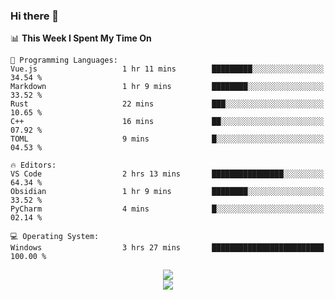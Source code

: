 ### Hi there 👋

<!--
**jmyx0225/jmyx0225** is a ✨ _special_ ✨ repository because its `README.md` (this file) appears on your GitHub profile.

Here are some ideas to get you started:

- 🔭 I’m currently working on ...
- 🌱 I’m currently learning ...
- 👯 I’m looking to collaborate on ...
- 🤔 I’m looking for help with ...
- 💬 Ask me about ...
- 📫 How to reach me: ...
- 😄 Pronouns: ...
- ⚡ Fun fact: ...
-->

<!--START_SECTION:waka-->
📊 **This Week I Spent My Time On** 

```text
💬 Programming Languages: 
Vue.js                   1 hr 11 mins        █████████░░░░░░░░░░░░░░░░   34.54 % 
Markdown                 1 hr 9 mins         ████████░░░░░░░░░░░░░░░░░   33.52 % 
Rust                     22 mins             ███░░░░░░░░░░░░░░░░░░░░░░   10.65 % 
C++                      16 mins             ██░░░░░░░░░░░░░░░░░░░░░░░   07.92 % 
TOML                     9 mins              █░░░░░░░░░░░░░░░░░░░░░░░░   04.53 % 

🔥 Editors: 
VS Code                  2 hrs 13 mins       ████████████████░░░░░░░░░   64.34 % 
Obsidian                 1 hr 9 mins         ████████░░░░░░░░░░░░░░░░░   33.52 % 
PyCharm                  4 mins              █░░░░░░░░░░░░░░░░░░░░░░░░   02.14 % 

💻 Operating System: 
Windows                  3 hrs 27 mins       █████████████████████████   100.00 % 
```


<!--END_SECTION:waka-->

<div align="center"><img src="https://metrics.lecoq.io/jmyx0225?template=classic&isocalendar=1&languages=1&lines=1&base=header%2C%20activity%2C%20community%2C%20repositories%2C%20metadata&base.indepth=false&base.hireable=false&base.skip=false&isocalendar=false&isocalendar.duration=full-year&languages=false&languages.ignored=html%2Ccss&languages.limit=8&languages.threshold=0%25&languages.other=false&languages.colors=github&languages.aliases=JavaScript&languages.sections=most-used&languages.indepth=false&languages.analysis.timeout=15&languages.analysis.timeout.repositories=7.5&languages.categories=markup%2C%20programming&languages.recent.categories=markup%2C%20programming&languages.recent.load=300&languages.recent.days=14&lines=false&lines.sections=base&lines.repositories.limit=4&lines.history.limit=1&config.timezone=Asia%2FShanghai">
</div>
<div align="center"><img src="https://github-readme-stats.vercel.app/api?username=JMYX0225">
</div>
